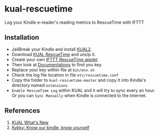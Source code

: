 # kual-rescuetime
Log your Kindle e-reader's reading metrics to RescueTime with IFTTT

## Installation

- JailBreak your Kindle and install [KUAL2](https://www.mobileread.com/forums/showthread.php?t=203326).
- Download [KUAL RescueTime](https://github.com/jinntrance/kual-rescuetime/archive/master.zip) and unzip it.
- Create your own [IFTTT RescueTime applet](https://ifttt.com/applets/86337494d-log-kindle-reading-duration-to-rescuetime).
- Then look at [Documentations](https://ifttt.com/maker_webhooks) to find you key.
- Replace your key within file at `bin/env.sh`
- Check the log file location in file `etc/rescuetime.conf`
- Copy the folder to `kual-rescuetime-master` and copy it into Kindle's directory named `extensions`
- `Enable RescueTime Log` within KUAL and it will try to sync every an hour. Or you can `Sync Manually` when Kindle is connected to the Internet.

## References

1. [KUAL What's New](https://wiki.mobileread.com/wiki/KUAL_What%27s_New#Sample_json.menu_And_Template_Migration)
2. [Kykky: Know our kindle, know yourself](https://github.com/KangbingZhao/kykky)
